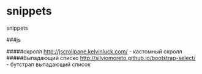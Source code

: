 # snippets
snippets
 
###js

#####скролл
http://jscrollpane.kelvinluck.com/ - кастомный скролл
#####Выпадающий списко
http://silviomoreto.github.io/bootstrap-select/ - бутстрап выпадающий список 
